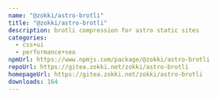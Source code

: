 ```yaml
---
name: "@zokki/astro-brotli"
title: "@zokki/astro-brotli"
description: brotli compression for astro static sites
categories:
  - css+ui
  - performance+seo
npmUrl: https://www.npmjs.com/package/@zokki/astro-brotli
repoUrl: https://gitea.zokki.net/zokki/astro-brotli
homepageUrl: https://gitea.zokki.net/zokki/astro-brotli
downloads: 164
---
```


